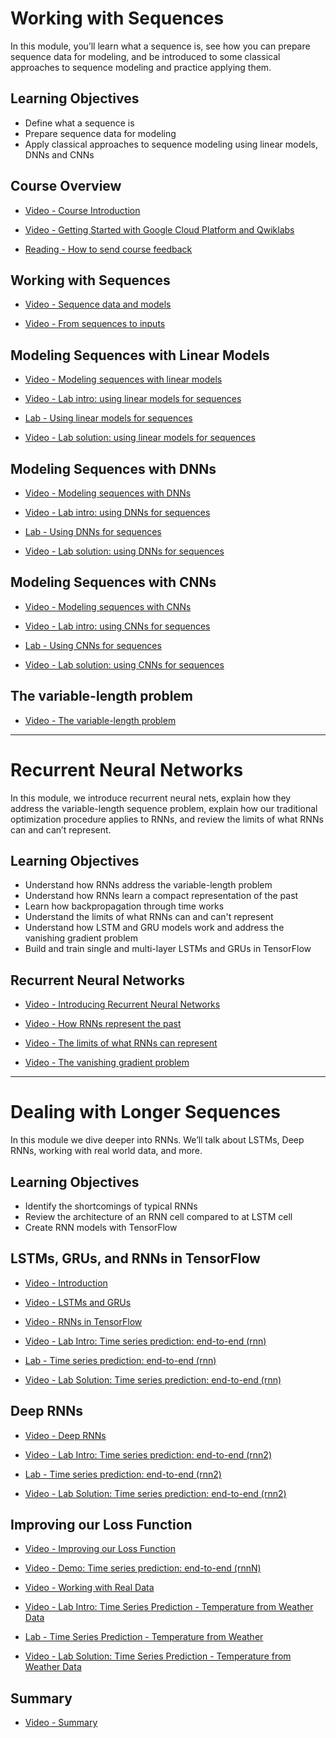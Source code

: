 # Working with Sequences

In this module, you’ll learn what a sequence is, see how you can prepare sequence data for modeling, and be introduced to some classical approaches to sequence modeling and practice applying them.

## Learning Objectives

- Define what a sequence is
- Prepare sequence data for modeling
- Apply classical approaches to sequence modeling using linear models, DNNs and CNNs

## Course Overview

- [Video - Course Introduction](https://www.coursera.org/learn/sequence-models-tensorflow-gcp/lecture/qiH8z/course-introduction)

- [Video - Getting Started with Google Cloud Platform and Qwiklabs](https://www.coursera.org/learn/sequence-models-tensorflow-gcp/lecture/ZdMD1/getting-started-with-google-cloud-platform-and-qwiklabs)

- [Reading - How to send course feedback](https://www.coursera.org/learn/sequence-models-tensorflow-gcp/supplement/EXVe9/how-to-send-course-feedback)

## Working with Sequences

- [Video - Sequence data and models](https://www.coursera.org/learn/sequence-models-tensorflow-gcp/lecture/RWXUp/sequence-data-and-models)

- [Video - From sequences to inputs](https://www.coursera.org/learn/sequence-models-tensorflow-gcp/lecture/XBmlr/from-sequences-to-inputs)

## Modeling Sequences with Linear Models

- [Video - Modeling sequences with linear models](https://www.coursera.org/learn/sequence-models-tensorflow-gcp/lecture/qMN2U/modeling-sequences-with-linear-models)

- [Video - Lab intro: using linear models for sequences](https://www.coursera.org/learn/sequence-models-tensorflow-gcp/lecture/WbE7P/lab-intro-using-linear-models-for-sequences)

- [Lab - Using linear models for sequences](./Labs/sinewaves.ipynb)

- [Video - Lab solution: using linear models for sequences](https://www.coursera.org/learn/sequence-models-tensorflow-gcp/lecture/5jdJd/lab-solution-using-linear-models-for-sequences)

## Modeling Sequences with DNNs

- [Video - Modeling sequences with DNNs](https://www.coursera.org/learn/sequence-models-tensorflow-gcp/lecture/q7wNZ/modeling-sequences-with-dnns)

- [Video - Lab intro: using DNNs for sequences](https://www.coursera.org/learn/sequence-models-tensorflow-gcp/lecture/bJnFZ/lab-intro-using-dnns-for-sequences)

- [Lab - Using DNNs for sequences](./Labs/sinewaves.ipynb)

- [Video - Lab solution: using DNNs for sequences](https://www.coursera.org/learn/sequence-models-tensorflow-gcp/lecture/U2DrT/lab-solution-using-dnns-for-sequences)

## Modeling Sequences with CNNs

- [Video - Modeling sequences with CNNs](https://www.coursera.org/learn/sequence-models-tensorflow-gcp/lecture/fYanV/modeling-sequences-with-cnns)

- [Video - Lab intro: using CNNs for sequences](https://www.coursera.org/learn/sequence-models-tensorflow-gcp/lecture/xfrk9/lab-intro-using-cnns-for-sequences)

- [Lab - Using CNNs for sequences](./Labs/sinewaves.ipynb)

- [Video - Lab solution: using CNNs for sequences](https://www.coursera.org/learn/sequence-models-tensorflow-gcp/lecture/Q9b9c/lab-solution-using-cnns-for-sequences)

## The variable-length problem

- [Video - The variable-length problem](https://www.coursera.org/learn/sequence-models-tensorflow-gcp/lecture/qHt8k/the-variable-length-problem)

---

# Recurrent Neural Networks

In this module, we introduce recurrent neural nets, explain how they address the variable-length sequence problem, explain how our traditional optimization procedure applies to RNNs, and review the limits of what RNNs can and can’t represent.

## Learning Objectives

- Understand how RNNs address the variable-length problem
- Understand how RNNs learn a compact representation of the past
- Learn how backpropagation through time works
- Understand the limits of what RNNs can and can't represent
- Understand how LSTM and GRU models work and address the vanishing gradient problem
- Build and train single and multi-layer LSTMs and GRUs in TensorFlow

## Recurrent Neural Networks

- [Video - Introducing Recurrent Neural Networks](https://www.coursera.org/learn/sequence-models-tensorflow-gcp/lecture/83UlE/introducing-recurrent-neural-networks)

- [Video - How RNNs represent the past](https://www.coursera.org/learn/sequence-models-tensorflow-gcp/lecture/lWypj/how-rnns-represent-the-past)

- [Video - The limits of what RNNs can represent](https://www.coursera.org/learn/sequence-models-tensorflow-gcp/lecture/si97a/the-limits-of-what-rnns-can-represent)

- [Video - The vanishing gradient problem](https://www.coursera.org/learn/sequence-models-tensorflow-gcp/lecture/GQdLR/the-vanishing-gradient-problem)

---

# Dealing with Longer Sequences

In this module we dive deeper into RNNs. We’ll talk about LSTMs, Deep RNNs, working with real world data, and more.

## Learning Objectives

- Identify the shortcomings of typical RNNs
- Review the architecture of an RNN cell compared to at LSTM cell
- Create RNN models with TensorFlow

## LSTMs, GRUs, and RNNs in TensorFlow

- [Video - Introduction](https://www.coursera.org/learn/sequence-models-tensorflow-gcp/lecture/pZoWA/introduction)

- [Video - LSTMs and GRUs](https://www.coursera.org/learn/sequence-models-tensorflow-gcp/lecture/KtzRG/lstms-and-grus)

- [Video - RNNs in TensorFlow](https://www.coursera.org/learn/sequence-models-tensorflow-gcp/lecture/0Yk3c/rnns-in-tensorflow)

- [Video - Lab Intro: Time series prediction: end-to-end (rnn)](https://www.coursera.org/learn/sequence-models-tensorflow-gcp/lecture/wj27x/lab-intro-time-series-prediction-end-to-end-rnn)

- [Lab - Time series prediction: end-to-end (rnn)](./Labs/sinewaves.ipynb)

- [Video - Lab Solution: Time series prediction: end-to-end (rnn)](https://www.coursera.org/learn/sequence-models-tensorflow-gcp/lecture/ztHaR/lab-solution-time-series-prediction-end-to-end-rnn)

## Deep RNNs

- [Video - Deep RNNs](https://www.coursera.org/learn/sequence-models-tensorflow-gcp/lecture/hE0dz/deep-rnns)

- [Video - Lab Intro: Time series prediction: end-to-end (rnn2)](https://www.coursera.org/learn/sequence-models-tensorflow-gcp/lecture/pPJd8/lab-intro-time-series-prediction-end-to-end-rnn2)

- [Lab - Time series prediction: end-to-end (rnn2)](./Labs/sinewaves.ipynb)

- [Video - Lab Solution: Time series prediction: end-to-end (rnn2)](https://www.coursera.org/learn/sequence-models-tensorflow-gcp/lecture/Wmfup/lab-solution-time-series-prediction-end-to-end-rnn2)

## Improving our Loss Function

- [Video - Improving our Loss Function](https://www.coursera.org/learn/sequence-models-tensorflow-gcp/lecture/TflyC/improving-our-loss-function)

- [Video - Demo: Time series prediction: end-to-end (rnnN)](https://www.coursera.org/learn/sequence-models-tensorflow-gcp/lecture/KVi2V/demo-time-series-prediction-end-to-end-rnnn)

- [Video - Working with Real Data](https://www.coursera.org/learn/sequence-models-tensorflow-gcp/lecture/Kbvxi/working-with-real-data)

- [Video - Lab Intro: Time Series Prediction - Temperature from Weather Data](https://www.coursera.org/learn/sequence-models-tensorflow-gcp/lecture/lZPc6/lab-intro-time-series-prediction-temperature-from-weather-data)

- [Lab - Time Series Prediction - Temperature from Weather](./Labs/temperatures.ipynb)

- [Video - Lab Solution: Time Series Prediction - Temperature from Weather Data](https://www.coursera.org/learn/sequence-models-tensorflow-gcp/lecture/Y4GKi/lab-solution-time-series-prediction-temperature-from-weather-data)

## Summary

- [Video - Summary](https://www.coursera.org/learn/sequence-models-tensorflow-gcp/lecture/3naBe/summary)